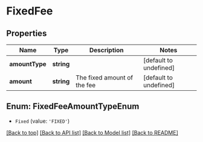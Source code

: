 # FixedFee

## Properties

|Name | Type | Description | Notes|
|------------ | ------------- | ------------- | -------------|
|**amountType** | **string** |  | [default to undefined]|
|**amount** | **string** | The fixed amount of the fee | [default to undefined]|


## Enum: FixedFeeAmountTypeEnum


* `Fixed` (value: `'FIXED'`)





[[Back to top]](#) [[Back to API list]](../../README.md#documentation-for-api-endpoints) [[Back to Model list]](../../README.md#documentation-for-models) [[Back to README]](../../README.md)
